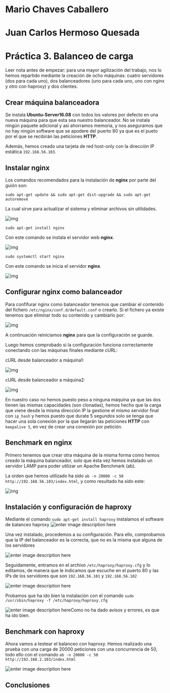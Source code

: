 
# Mario Chaves Caballero
# Juan Carlos Hermoso Quesada
# Práctica 3. Balanceo de carga
Leer nota antes de empezar: para una mayor agilización del trabajo, nos lo hemos repartido mediante la creación de ocho máquinas: cuatro servidores (dos para cada uno), dos balanceadores (uno para cada uno, uno con nginx y otro con haproxy) y dos clientes.

## Crear máquina balanceadora

Se instala **Ubuntu-Server16.08** con todos los valores por defecto en una nueva máquina para que esta sea nuestro balanceador. No se instala ningún paquete adicional y así ahorramos memoria, y nos aseguramos que no hay ningún software que se apodere del puerto 80 ya que es el pueto por el que se recibirán las peticiones **HTTP**.

Además, hemos creado una tarjeta de red host-only con la dirección IP estática `192.168.56.103`.

## Instalar nginx

Los comandos recomendados para la instalación de **nginx** por parte del guión son:

`sudo apt-get update && sudo apt-get dist-upgrade && sudo apt-get autoremove`
    
La cual sirve para actualizar el sistema y eliminar archivos sin utilidades.

![img](https://github.com/Mchc97/SAWP2018/blob/master/P3/Limpieza.png)

`sudo apt-get install nginx`

Con este comando se instala el servidor web **nginx**.

![img](https://github.com/Mchc97/SAWP2018/blob/master/P3/Instalacion.png)

`sudo systemctl start nginx`

Con este comando se inicia el servidor **nginx**.

![img](https://github.com/Mchc97/SAWP2018/blob/master/P3/Iniciar.png)


## Configurar nginx como balanceador

Para confifurar nginx como balanceador tenemos que cambiar el contenido del fichero `/etc/nginx/conf.d/default.conf` o crearlo. Si el fichero ya existe tenemos que eliminar todo su contenido y cambiarlo por:


![img](https://github.com/Mchc97/SAWP2018/blob/master/P3/Confnginx.png)


A continuación reiniciamos **nginx** para que la configuración se guarde.

Luego hemos comprobado si la configuración funciona correctamente conectando con las máquinas finales mediante cURL:

cURL desde balanceador a máquina1:

![img](https://github.com/Mchc97/SAWP2018/blob/master/P3/ComprobacionBa1.png)

cURL desde balanceador a máquina2:

![img](https://github.com/Mchc97/SAWP2018/blob/master/P3/ComprobacionBa2.png)

En nuestro caso no hemos puesto peso a ninguna máquina ya que las dos tienen las mismas capacidades (son clonadas), hemos hecho que la carga que viene desde la misma dirección IP la gestione el mismo servidor final con `ip_hash` y hemos puesto que durate 5 segundos solo se tenga que hacer una sola conexión por la que llegarán las peticiones **HTTP** con `keepalive 5`, en vez de crear una conexión por petición.


## Benchmark en nginx

Primero tenemos que crear otra máquina de la misma forma como hemos creado la máquina balanceador, solo que ésta vez hemos instalado un servidor LAMP para poder utilizar un Apache Benchmark (ab).

La orden que hemos utilizado ha sido `ab -n 20000 -c 50 http://192.168.56.103/index.html`, y como resultado ha sido este:

![img](https://github.com/Mchc97/SAWP2018/blob/master/P3/Benchmark.png)


## Instalación y configuración de haproxy

Mediante el comando `sudo apt-get install haproxy` instalamos el software de balanceo haproxy
 ![enter image description here](https://raw.githubusercontent.com/jchermoso/swap_jchermoso/master/practica3/Captura%20de%20pantalla%20de%202018-04-19%2012-24-54.png)

Una vez instalado, procedemos a su configuración. Para ello, comprobamos que la IP del balanceador es la correcta, que no es la misma que alguna de los servidores

![enter image description here](https://raw.githubusercontent.com/jchermoso/swap_jchermoso/master/practica3/Captura%20de%20pantalla%20de%202018-04-19%2013-03-30.png)

Seguidamente, entramos en el archivo `/etc/haproxy/haproxy.cfg` y lo editamos, de manera que le indicamos que escuche en el puerto 80 y las IPs de los servidores que son `192.168.56.101` y `192.168.56.102`

![enter image description here](https://raw.githubusercontent.com/jchermoso/swap_jchermoso/master/practica3/Captura%20de%20pantalla%20de%202018-04-19%2013-23-54.png)

Probamos que ha ido bien la instalación con el comando `sudo /usr/sbin/haproxy -f /etc/haproxy/haproxy.cfg`

![enter image description here](https://raw.githubusercontent.com/jchermoso/swap_jchermoso/master/practica3/Captura%20de%20pantalla%20de%202018-04-19%2013-16-47.png)Como no ha dado avisos y errores, es que ha ido bien.

## Benchmark con haproxy

Ahora vamos a testear el balanceo con haproxy. Hemos realizado una prueba con una carga de 20000 peticiones con una concurrencia de 50, todo ello con el comando `ab -n 20000 -c 50 http://192.168.2.103/index.html` 

![enter image description here](https://raw.githubusercontent.com/jchermoso/swap_jchermoso/master/practica3/Captura%20de%20pantalla%20de%202018-04-21%2019-23-23.png)


## Conclusiones

